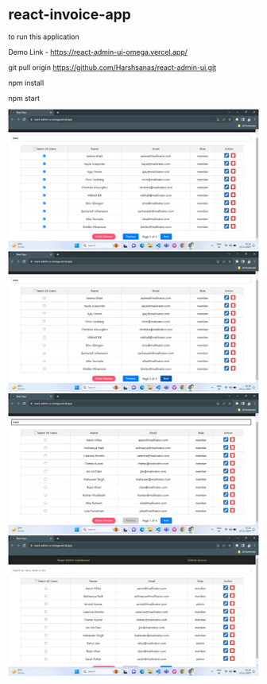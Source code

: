# react-invoice-app

to run this application

Demo Link - https://react-admin-ui-omega.vercel.app/

git pull origin https://github.com/Harshsanas/react-admin-ui.git

npm install 

npm start

<img src="/src/assets/image/Screenshot (7).png" alt="img">
<img src="/src/assets/image/Screenshot (6).png" alt="img">
<img src="/src/assets/image/Screenshot (5).png" alt="img">
<img src="/src/assets/image/Screenshot (4).png" alt="img">